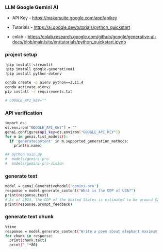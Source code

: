 ### LLM Google Gemini AI 

- API Key - https://makersuite.google.com/app/apikey

- Tutorials - https://ai.google.dev/tutorials/python_quickstart

- colab - https://colab.research.google.com/github/google/generative-ai-docs/blob/main/site/en/tutorials/python_quickstart.ipynb


### project setup
```bash
!pip install streamlit
!pip install google-generativeai
!pip install python-dotenv

conda create -p aienv python==3.11.4
conda activate aienv/
pip install -r requirements.txt

# GOOGLE_API_KEY=""
```

###  API verification 
```bash
import os
os.environ["GOOGLE_API_KEY"] = ""
genai.configure(api_key=os.environ["GOOGLE_API_KEY"])
for m in genai.list_models():
  if 'generateContent' in m.supported_generation_methods:
    print(m.name)

## python main.py
#  models/gemini-pro
#  models/gemini-pro-vision

```

### generate text
```bash
model = genai.GenerativeModel('gemini-pro')
response = model.generate_content("What is the GDP of USA?")
print(response.text)
# As of 2023, the GDP of the United States is estimated to be around $25.3 trillion, making it the largest economy in the world.
print(response.prompt_feedback)
```

### generate text chunk
```bash
%time
response = model.generate_content("Write a poem about elephant maximum 100 words?", stream=True)
for chunk in response:
  print(chunk.text)
  print("_"*80)
  
```
